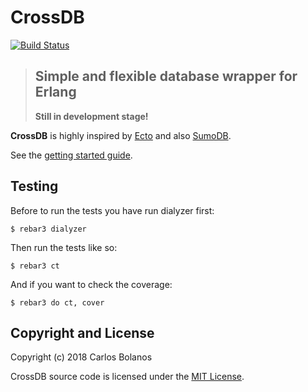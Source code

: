 # CrossDB
[![Build Status](https://travis-ci.org/cabol/cross_db.svg?branch=master)](https://travis-ci.org/cabol/cross_db)
> ## Simple and flexible database wrapper for Erlang
> **Still in development stage!**

**CrossDB** is highly inspired by [Ecto](https://github.com/elixir-ecto/ecto)
and also [SumoDB](https://github.com/inaka/sumo_db).

See the [getting started guide](guides/getting-started.md).

## Testing

Before to run the tests you have run dialyzer first:

```
$ rebar3 dialyzer
```

Then run the tests like so:

```
$ rebar3 ct
```

And if you want to check the coverage:

```
$ rebar3 do ct, cover
```

## Copyright and License

Copyright (c) 2018 Carlos Bolanos

CrossDB source code is licensed under the [MIT License](LICENSE).
